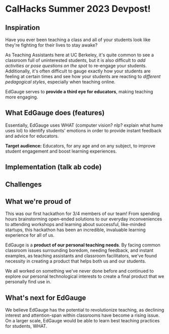 # CalHacks Summer 2023 Devpost!

## Inspiration  
Have you ever been teaching a class and all of your students look like they're fighting for their lives to stay awake?

As Teaching Assistants here at UC Berkeley, it's quite common to see a classroom full of uninterested students, but it is also difficult to *add activities or pose questions on the spot* to re-engage your students. Additionally, it's often difficult to gauge exactly how your students are feeling at certain times and see how your students are reacting to *different pedagogical styles*, especially when teaching online.   

EdGauge serves to **provide a third eye for educators**, making teaching more engaging.  

## What EdGauge does (features)  
Essentially, EdGauge uses WHAT (computer vision? nlp? explain what hume uses lol) to identify students' emotions in order to provide instant feedback and advice for educators.   

**Target audience:** Educators, for any age and on any subject, to improve student engagement and boost learning experiences.

## Implementation (talk ab code)

## Challenges

## What we're proud of
This was our first hackathon for 3/4 members of our team! From spending hours brainstorming open-ended solutions to our everyday inconveniences to attending workshops and learning about successful, like-minded startups, this hackathon has been an incredible, invaluable learning experience for all of us.  

EdGauge is a **product of our personal teaching needs**. By facing common classroom issues surrounding boredom, needing feedback, and instant examples, as teaching assistants and classroom facilitators, we've found necessity in creating a product that helps both us and our students.

We all worked on something we've never done before and continued to explore our personal technological interests to create a final product that we personally find use in. 

## What's next for EdGauge  
We believe EdGauge has the potential to revolutionize teaching, as declining interest and attention-span within classrooms have become a rising issue. On a larger scale, EdGauge would be able to learn best teaching practices for students, WHAT.